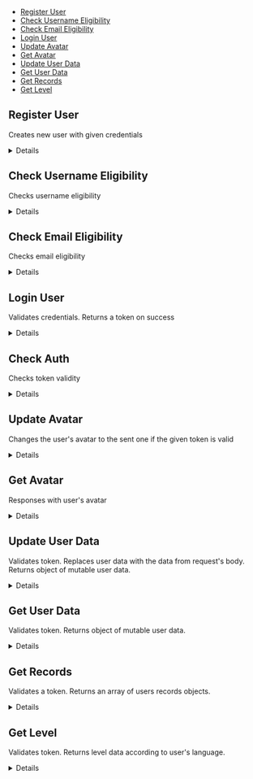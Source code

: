 - [Register User](#register-user)
- [Check Username Eligibility](#check-username-eligibility)
- [Check Email Eligibility](#check-email-eligibility)
- [Login User](#login-user)
- [Update Avatar](#update-avatar)
- [Get Avatar](#get-avatar)
- [Update User Data](#update-user-data)
- [Get User Data](#get-user-data)
- [Get Records](#get-records)
- [Get Level](#get-level)

**Register User**
----
Creates new user with given credentials

<details>

* **URL**

  /register

* **Method:**

  `POST`

* **Headers:**

  `'Content-Type': 'application/json'`

* **URL Params**

   None

* **Query Params**

   None

* **Data Params**

    ```typescript
      {
        email: string;
        username: string;
        password: string;
        adminPassword?: string;
      }
    ```

* **Success Response:**

    * **Code:** 201 CREATED <br />
      **Content:**
      ```json
        {
           "username": "Lev Sylin",
           "email": "silin.lev@gmail.com",
           "token": "eyJhbGciOiJIUzI1NiIsInR5cCI6IkpXVCJ9.eyJ1c2VyX2lkIjoiNjNkM2UwN2I0MjAyZTVmNWJlMzMyZGU1IiwicGFzc3dvcmQiOiJyc2Nsb25lIiwiaWF0IjoxNjc0ODI5OTQ3LCJleHAiOjE2NzQ4NTE1NDd9.WGbXvAV02oPqZx6awbR53Lw3TSksZBWH6Ja-tT2hO58"
        }
      ```

* **Error Response:**

    * **Code:** 400 BAD REQUEST <br />
      **Content:**

      Invalid input: "email", "password" and "username" are required

  OR

    * **Code:** 409 CONFLICT <br />
      **Content:**

      A user with this email address already exists

  OR

    * **Code:** 422 UNPROCESSABLE ENTITY <br />
      **Content:**

      Username is already taken

  OR

    * **Code:** 401 UNAUTHORIZED <br />
      **Content:**

      Invalid admin password

* **Notes:**

  None

</details>

**Check Username Eligibility**
----
Checks username eligibility

<details>

* **URL**

  /register/check-username

* **Method:**

  `POST`

* **Headers:**

  `'Content-Type': 'application/json'`

* **URL Params**

  None

* **Query Params**

  None

* **Data Params**

    ```typescript
      {
        username: string;
      }
    ```

* **Success Response:**

    * **Code:** 200 OK <br />
      **Content:**
      None

* **Error Response:**

    * **Code:** 400 BAD REQUEST <br />
      **Content:**

      Invalid input: "username" is required

  OR

    * **Code:** 422 UNPROCESSABLE ENTITY <br />
      **Content:**

      Username is already taken

* **Notes:**

  None

</details>

**Check Email Eligibility**
----
Checks email eligibility

<details>

* **URL**

  /register/check-email

* **Method:**

  `POST`

* **Headers:**

  `'Content-Type': 'application/json'`

* **URL Params**

  None

* **Query Params**

  None

* **Data Params**

    ```typescript
      {
        email: string;
      }
    ```

* **Success Response:**

    * **Code:** 200 OK <br />
      **Content:**
      None

* **Error Response:**

    * **Code:** 400 BAD REQUEST <br />
      **Content:**

      Invalid input: "email" is required

  OR

    * **Code:** 409 CONFLICT <br />
      **Content:**

      A user with this email address already exists

* **Notes:**

  None

</details>

**Login User**
----
Validates credentials. Returns a token on success

<details>

* **URL**

  /login

* **Method:**

  `POST`

* **Headers:**

  `'Content-Type': 'application/json'`

* **URL Params**

  None

* **Query Params**

  None

* **Data Params**

    ```typescript
      {
        login: string;
        password: string;
      }
    ```

* **Success Response:**

    * **Code:** 200 OK <br />
      **Content:**
      ```json
        {
           "username": "Lev Sylin",
           "email": "silin.lev@gmail.com",
           "token": "eyJhbGciOiJIUzI1NiIsInR5cCI6IkpXVCJ9.eyJ1c2VyX2lkIjoiNjNkM2UwN2I0MjAyZTVmNWJlMzMyZGU1IiwicGFzc3dvcmQiOiJyc2Nsb25lIiwiaWF0IjoxNjc0ODI5OTQ3LCJleHAiOjE2NzQ4NTE1NDd9.WGbXvAV02oPqZx6awbR53Lw3TSksZBWH6Ja-tT2hO58"
        }
      ```

* **Error Response:**

    * **Code:** 400 BAD REQUEST <br />
      **Content:**

      Invalid input: "password" and "login" are required

  OR

    * **Code:** 404 NOT FOUND <br />
      **Content:**

      User with this "password" and "login" was not found


* **Notes:**

  None

</details>

**Check Auth**
----
Checks token validity

<details>

* **URL**

  /check-auth

* **Method:**

  `GET`

* **Headers:**

  `'Content-Type': 'application/json'`

  `'x-access-token': ${token}`

* **URL Params**

  None

* **Query Params**

  None

* **Data Params**

  None

* **Success Response:**

    * **Code:** 200 OK <br />
      **Content:**
     
        None

* **Error Response:**

    * **Code:** 401 UNAUTHORIZED <br />
      **Content:**

      Invalid Token

* **Notes:**

  None

</details>

**Update Avatar**
----
Changes the user's avatar to the sent one if the given token is valid

<details>

* **URL**

  /avatar

* **Method:**

  `PATCH`

* **Headers:**

  `'Content-Type': 'multipart/form-data'`

  `'x-access-token': ${token}`

* **URL Params**

  **Unrequired:**
  `username=[string]`

* **Query Params**

  None

* **Data Params**

    ```typescript
      {
        file: Binary;
      }
    ```

* **Success Response:**

    * **Code:** 200 OK <br />
      **Content:**
        None

* **Error Response:**

    * **Code:** 403 FORBIDDEN <br />
      **Content:**

      A token is required for authentication

  OR

    * **Code:** 401 UNAUTHORIZED <br />
      **Content:**

      Invalid Token

  OR

    * **Code:** 401 UNAUTHORIZED <br />
      **Content:**

      You don't have rights to do that

  OR

    * **Code:** 404 NOT FOUND <br />
      **Content:**

      User with this "nickname" not found

* **Notes:**

   * Request must be sent using the [multipart/form-data](https://developer.mozilla.org/en-US/docs/Web/API/FormData) content-type. See test-pages/uploadImage.html

   * Only admin users can use "nickname" in url params to update other user's avatar

</details>

**Get Avatar**
----
Responses with user's avatar

<details>

* **URL**

  /avatar/:username

* **Method:**

  `GET`

* **Headers:**

  None

* **URL Params**

   **Required:**

  `username=[string]`

* **Query Params**

  None

* **Data Params**

  None

* **Success Response:**

    * **Code:** 200 OK <br />
      **Content:**
      ```
        image/png, image/jpg (chunked)
      ```

* **Error Response:**

    * **Code:** 400 BAD REQUEST <br />
      **Content:**

      Invalid input: "username" is required

  OR

    * **Code:** 404 NOT FOUND <br />
      **Content:**

      User with this "username" not found

* **Notes:**

  None

</details>

**Update User Data**
----
Validates token. Replaces user data with the data from request's body. Returns object of mutable user data.

<details>

* **URL**

  /user

* **Method:**

  `PATCH`

* **Headers:**

  `'Content-Type': 'application/json'`

  `'x-access-token': ${token}`

* **URL Params**

  **Unrequired:**
  `username=[string]`

* **Query Params**

  None

* **Data Params**

    ```typescript
      {
        language?: "en_us" | "es_es" | "ru" | "uk" | string;
        levelFlexbox?: number;
      }
    ```

* **Success Response:**

    * **Code:** 200 OK <br />
      **Content:**
      ```json
        {
           "language": "en-us",
           "levelFlexbox": "1"
        }
      ```

* **Error Response:**

    * **Code:** 403 FORBIDDEN <br />
      **Content:**

      A token is required for authentication

  OR

    * **Code:** 401 UNAUTHORIZED <br />
      **Content:**

      Invalid Token

  OR

    * **Code:** 401 UNAUTHORIZED <br />
      **Content:**

      You don't have rights to do that

* **Notes:**

  * Only admin users can use "nickname" in url params to update other user's data

</details>

**Get User Data**
----
Validates token. Returns object of mutable user data.

<details>

* **URL**

  /user

* **Method:**

  `GET`

* **Headers:**

  `'x-access-token': ${token}`

* **URL Params**

  **Unrequired:**
  `username=[string]`

* **Query Params**

  None

* **Data Params**

  None

* **Success Response:**

    * **Code:** 200 OK <br />
      **Content:**
      ```json
        {
           "language": "en_us",
           "levelFlexbox": "1"
        }
      ```

* **Error Response:**

    * **Code:** 403 FORBIDDEN <br />
      **Content:**
  
      A token is required for authentication

  OR

    * **Code:** 401 UNAUTHORIZED <br />
      **Content:**

      Invalid Token

  OR

    * **Code:** 401 UNAUTHORIZED <br />
      **Content:**

      You don't have rights to do that

* **Notes:**

    * Only admin users can use "nickname" in url params to get other user's data

</details>

**Get Records**
----
Validates a token. Returns an array of users records objects.

<details>

* **URL**

  /records

* **Method:**

  `GET`

* **Headers:**

  `'x-access-token': ${token}`

* **URL Params**

  None

* **Query Params**

  **Unrequired:**
    * `page = [number]`
    * `limit = [number]`
    * `sort = 'username' | 'levelFlexbox'`
    * `order = -1 | 1 | 'asc' | 'ascending' | 'desc' | 'descending'`

* **Data Params**

  None

* **Success Response:**

    * **Code:** 200 OK <br />
      **Content:**
      ```json
        [  
           {
           "username": "aaa",
           "levelFlexbox": 3
           }, {
           "username": "bbb",
           "levelFlexbox": 1
           }, {
           "username": "ccc",
           "levelFlexbox": 8
           }, {
           "username": "ddd",
           "levelFlexbox": 5
           }, {
           "username": "eee",
           "levelFlexbox": 12
           }, {
           "username": "fff",
           "levelFlexbox": 2
           }, {
           "username": "ggg",
           "levelFlexbox": 6
           }, {
           "username": "hhh",
           "levelFlexbox": 1
           }, {
           "username": "iii",
           "levelFlexbox": 1
           }, {
           "username": "jjj",
           "levelFlexbox": 9
           }, {
           "username": "kkk",
           "levelFlexbox": 5
           }
        ]
      ```

* **Error Response:**

    * **Code:** 403 FORBIDDEN <br />
      **Content:**

      A token is required for authentication

  OR

    * **Code:** 401 UNAUTHORIZED <br />
      **Content:**

      Invalid Token

* **Notes:**

    None

</details>

**Get Level**
----
Validates token. Returns level data according to user's language.

<details>

* **URL**

  /levels/:game/:level

* **Method:**

  `GET`

* **Headers:**

  `'x-access-token': ${token}`

* **URL Params**

  **Required:**

  * `game = "flexbox" | [string]`
  * `level = [number]`

* **Query Params**

  None

* **Data Params**

  None

* **Success Response:**

    * **Code:** 200 OK <br />
      **Content:**
      ```json
      {
         "winCondition": "justify-content: flex-end",
         "name": "Distributing Space Inside a Flex Container",
         "description": "<p>Welcome to Flexbox Froggy, a game where you help Froggy and friends by writing CSS code! Guide this frog to the lilypad on the right by using the <code>justify-content</code> property, which aligns items horizontally and accepts the following values:</p><ul><li><code>flex-start</code>: Items align to the left side of the container.</li><li><code>flex-end</code>: Items align to the right side of the container.</li><li><code>center</code>: Items align at the center of the container.</li><li><code>space-between</code>: Items display with equal spacing between them.</li><li><code>space-around</code>: Items display with equal spacing around them.</li></ul><p>For example, <code>justify-content: flex-end;</code> will move the frog to the right.</p>",
         "submitText": "Next Level"
      }
      ```

* **Error Response:**

    * **Code:** 403 FORBIDDEN <br />
      **Content:**

      A token is required for authentication

  OR

    * **Code:** 401 UNAUTHORIZED <br />
      **Content:**

      Invalid Token

  OR

    * **Code:** 404 NOT FOUND <br />
      **Content:**

      Level ${levelNumber} of the game "${game}" not found

* **Notes:**

    None    

</details>